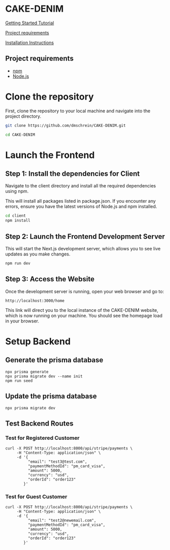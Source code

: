 # CAKE-DENIM

[Getting Started Tutorial](https://www.youtube.com/watch?v=ddKQ8sZo_v8&t=657s)

[Project requirements](#project-requirements)

[Installation Instructions](#installation-instructions)

## Project requirements

- [npm](https://docs.npmjs.com/downloading-and-installing-node-js-and-npm)
- [Node.js](https://nodejs.org/en)

# Clone the repository

First, clone the repository to your local machine and navigate into the project directory.

```bash
git clone https://github.com/dmschrein/CAKE-DENIM.git

cd CAKE-DENIM
```

# Launch the Frontend

## Step 1: Install the dependencies for Client

Navigate to the client directory and install all the required dependencies using npm.

This will install all packages listed in package.json. If you encounter any errors, ensure you have the latest versions of Node.js and npm installed.

```bash
cd client
npm install
```

## Step 2: Launch the Frontend Development Server

This will start the Next.js development server, which allows you to see live updates as you make changes.

```bash
npm run dev
```

## Step 3: Access the Website

Once the development server is running, open your web browser and go to:

```
http://localhost:3000/home
```

This link will direct you to the local instance of the CAKE-DENIM website, which is now running on your machine. You should see the homepage load in your browser.

# Setup Backend

## Generate the prisma database

```
npx prisma generate
npx prisma migrate dev --name init
npm run seed
```

## Update the prisma database

```
npx prisma migrate dev
```

## Test Backend Routes

### Test for Registered Customer

```
curl -X POST http://localhost:8000/api/stripe/payments \
     -H "Content-Type: application/json" \
     -d '{
          "email": "test3@test.com",
          "paymentMethodId": "pm_card_visa",
          "amount": 5000,
          "currency": "usd",
          "orderId": "order123"
        }'
```

### Test for Guest Customer

```
curl -X POST http://localhost:8000/api/stripe/payments \
     -H "Content-Type: application/json" \
     -d '{
          "email": "test2@newemail.com",
          "paymentMethodId": "pm_card_visa",
          "amount": 5000,
          "currency": "usd",
          "orderId": "order123"
        }'
```
